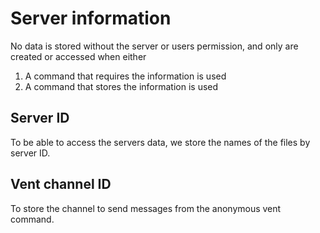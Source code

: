 # Server information
No data is stored without the server or users permission, and only are created or accessed when either

1. A command that requires the information is used
2. A command that stores the information is used


## Server ID
To be able to access the servers data, we store the names of the files by server ID.

## Vent channel ID
To store the channel to send messages from the anonymous vent command.